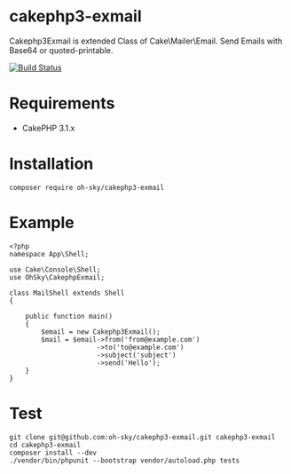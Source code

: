 # cakephp3-exmail
Cakephp3Exmail is extended Class of Cake\Mailer\Email.
Send Emails with Base64 or quoted-printable.

[![Build Status](https://travis-ci.org/oh-sky/cakephp3-exmail.svg?branch=master)](https://travis-ci.org/oh-sky/cakephp3-exmail)

# Requirements

- CakePHP 3.1.x

# Installation

```
composer require oh-sky/cakephp3-exmail
```

# Example

```app/Console/Command/MailShell.php
<?php
namespace App\Shell;

use Cake\Console\Shell;
use OhSky\CakephpExmail;

class MailShell extends Shell
{

    public function main()
    {
        $email = new Cakephp3Exmail();
        $mail = $email->from('from@example.com')
                      ->to('to@example.com')
                      ->subject('subject')
                      ->send('Hello');
    }
}
```

# Test

```
git clone git@github.com:oh-sky/cakephp3-exmail.git cakephp3-exmail
cd cakephp3-exmail
composer install --dev
./vendor/bin/phpunit --bootstrap vendor/autoload.php tests
```
